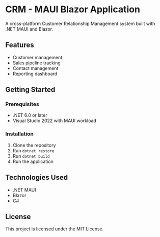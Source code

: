 # CRM - MAUI Blazor Application

A cross-platform Customer Relationship Management system built with .NET MAUI and Blazor.

## Features
- Customer management
- Sales pipeline tracking  
- Contact management
- Reporting dashboard

## Getting Started

### Prerequisites
- .NET 6.0 or later
- Visual Studio 2022 with MAUI workload

### Installation
1. Clone the repository
2. Run `dotnet restore`
3. Run `dotnet build`
4. Run the application

## Technologies Used
- .NET MAUI
- Blazor
- C#

## License
This project is licensed under the MIT License.